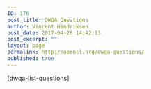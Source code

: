 ```yaml
---
ID: 176
post_title: DWQA Questions
author: Vincent Hindriksen
post_date: 2017-04-28 14:42:13
post_excerpt: ""
layout: page
permalink: http://opencl.org/dwqa-questions/
published: true
---
```

[dwqa-list-questions]